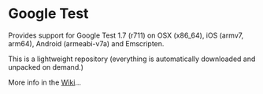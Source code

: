 # Google Test

Provides support for Google Test 1.7 (r711) on OSX (x86_64), iOS (armv7, arm64), Android (armeabi-v7a) and Emscripten.

This is a lightweight repository (everything is automatically downloaded and unpacked on demand.)

More info in the [Wiki](../../wiki/)...
